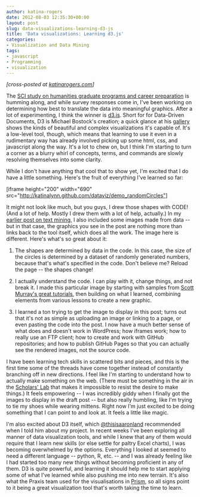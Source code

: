 ```yaml
---
author: katina-rogers
date: 2012-08-03 12:35:30+00:00
layout: post
slug: data-visualizations-learning-d3-js
title: 'Data visualizations: Learning d3.js'
categories:
- Visualization and Data Mining
tags:
- javascript
- Programming
- visualization
---
```


_[cross-posted at [katinarogers.com](http://wp.me/p2CaGd-9R)]_

The [ SCI study on humanities graduate programs and career preparation](http://uvasci.org/current-work/graduate-education/) is humming along, and while survey responses come in, I've been working on determining how best to translate the data into meaningful graphics. After a lot of experimenting, I think the winner is [d3.js](http://d3js.org/). Short for for Data-Driven Documents, D3 is Michael Bostock's creation; a quick glance at his [gallery](https://github.com/mbostock/d3/wiki/Gallery) shows the kinds of beautiful and complex visualizations it's capable of. It's a low-level tool, though, which means that learning to use it even in a rudimentary way has already involved picking up some html, css, and javascript along the way. It's a lot to chew on, but I think I'm starting to turn a corner as a blurry whirl of concepts, terms, and commands are slowly resolving themselves into some clarity.

While I don't have anything that cool that to show yet, I'm excited that I do have a little something. Here's the fruit of everything I've learned so far:

[iframe height="200" width="690" src="http://katinalynn.github.com/dataviz/demo_randomCircles"]

It might not look like much, but you guys, I drew those shapes with CODE! (And a lot of help. Mostly I drew them with a lot of help, actually.) In my [earlier post on text mining](http://katinarogers.com/2012/06/29/playing-with-visual-text-analysis-using-voyant/ ), I also included some images made from data -- but in that case, the graphics you see in the post are nothing more than links back to the tool itself, which does all the work. The image here is different. Here's what's so great about it:

1.  The shapes are determined by data in the code. In this case, the size of the circles is determined by a dataset of randomly generated numbers, because that's what's specified in the code. Don't believe me? Reload the page -- the shapes change!

2.  I actually understand the code. I can play with it, change things, and not break it. I made this particular image by starting with samples from [Scott Murray's great tutorials](http://alignedleft.com/tutorials/d3), then building on what I learned, combining elements from various lessons to create a new graphic.

3.  I learned a ton trying to get the image to display in this post; turns out that it's not as simple as uploading an image or linking to a page, or even pasting the code into the post. I now have a much better sense of what does and doesn't work in WordPress; how iframes work; how to really use an FTP client; how to create and work with GitHub repositories; and how to publish GitHub Pages so that you can actually see the rendered images, not the source code.

I have been learning tech skills in scattered bits and pieces, and this is the first time some of the threads have come together instead of constantly branching off in new directions. I feel like I'm starting to understand how to actually make something on the web. (There must be something in the air in the [ Scholars' Lab](http://scholarslab.org) that makes it impossible to resist the desire to make things.) It feels empowering -- I was incredibly giddy when I finally got the images to display in the draft post -- but also really humbling, like I'm trying to tie my shoes while wearing mittens. Right now I'm just excited to be doing something that I can point to and look at. It feels a little like magic.

I'm also excited about D3 itself, which [@thisisaaronland](https://twitter.com/thisisaaronland) recommended when I told him about my project. In recent weeks I've been exploring all manner of data visualization tools, and while I knew that any of them would require that I learn new skills (or else settle for paltry Excel charts), I was becoming overwhelmed by the options. Everything I looked at seemed to need a different language -- python, R, etc. -- and I was already feeling like I had started too many new things without becoming proficient in any of them. D3 is quite powerful, and learning it should help me to start applying some of what I've learned while also pushing me into new terrain. It's also what the Praxis team used for the visualisations in [ Prism](http://prism.scholarslab.org/), so all signs point to it being a great visualization tool that's worth taking the time to learn.
